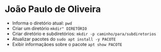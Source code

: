 # João Paulo de Oliveira

- Informa o diretório atual: `pwd`
- Criar um diretório `mkdir" DIRETÓRIO`
- Criar diretório e subdiretórios: `mkdir -p caminho/para/subdiretorios`
- Atualizar pacotes do `sudo apt install -y PACOTE`
- Exibir informaçãoes sobre o pacote `apt show PACOTE`

